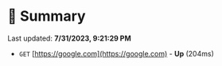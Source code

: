# 📖 Summary
Last updated: **7/31/2023, 9:21:29 PM**

- `GET` [https://google.com](https://google.com) - **Up** (204ms)
